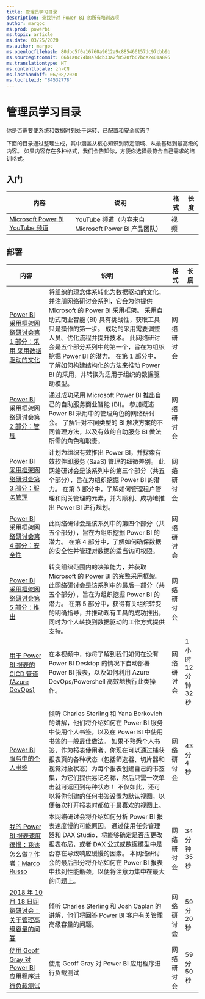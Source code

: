 ```yaml
---
title: 管理员学习目录
description: 查找针对 Power BI 的所有培训选项
author: margoc
ms.prod: powerbi
ms.topic: article
ms.date: 03/25/2020
ms.author: margoc
ms.openlocfilehash: 80dbc5f0a16760a9612a9c885466157dc97cbb9b
ms.sourcegitcommit: 66b1a0c74b8a7dcb33a2f8570fb67bce2401a895
ms.translationtype: HT
ms.contentlocale: zh-CN
ms.lasthandoff: 06/08/2020
ms.locfileid: "84532778"
---
```

# <a name="administrators-learning-catalog"></a>管理员学习目录

你是否需要使系统和数据时刻处于运转、已配置和安全状态？

下面的目录通过整理生成，其中涵盖从核心知识到特定领域、从最基础到最高级的内容。 如果内容存在多种格式，我们会告知你，方便你选择最符合自己需求的培训格式。

## <a name="get-started"></a>入门<a name="get-started"></a>
| 内容 | 说明  | 格式 | 长度 |
|-------------------------------------------------------------------------------------|---------------------------------------------------------------------|--------|--------|
| [Microsoft Power BI YouTube 频道](https://www.youtube.com/user/mspowerbi/videos) | YouTube 频道（内容来自 Microsoft Power BI 产品团队） | 视频 |        |
## <a name="deploy"></a>部署<a name="deploy"></a>
| 内容 | 说明  | 格式 | 长度 |
|-------------------------------------------------------------------------------------|---------------------------------------------------------------------|--------|--------|
| [Power BI 采用框架网络研讨会第 1 部分：采用 采用数据驱动的文化](https://info.microsoft.com/ww-landing-powerbi-adoption-ondemand.html?Is=Website)                                | 将组织的理念体系转化为数据驱动的文化，并注册网络研讨会系列，它会为你提供 Microsoft 的 Power BI 采用框架。 采用自助式商业智能 (BI) 具有挑战性，获取工具只是操作的第一步。 成功的采用需要调整人员、优化流程并提升技术。 此网络研讨会是五个部分系列中的第一个，旨在为组织挖掘 Power BI 的潜力。 在第 1 部分中，了解如何构建结构化的方法来推动 Power BI 的采用，并转换为适用于组织的数据驱动模型。   | 网络研讨会 |                 |
| [Power BI 采用框架网络研讨会第 2 部分：管理](https://info.microsoft.com/ww-ondemand-powerbi-governance.html?Is=Website)  | 通过成功采用 Microsoft Power BI 推出自己的自助服务商业智能 (BI)。 参加概述 Power BI 采用中的管理角色的网络研讨会。 了解针对不同类型的 BI 解决方案的不同管理方法，以及有效的自助服务 BI 做法所需的角色和职责。  | 网络研讨会 |                 |
| [Power BI 采用框架网络研讨会第 3 部分：服务管理](https://info.microsoft.com/ww-ondemand-pbi-adoption-framework-part3.html)  | 计划为组织有效推出 Power BI，并探索有效软件即服务 (SaaS) 管理的细微差别。 此网络研讨会是该系列中的第三个部分（共五个部分），旨在为组织挖掘 Power BI 的潜力。 在第 3 部分中，了解如何管理租户管理和网关管理的元素，并为顺利、成功地推出 Power BI 进行规划。  | 网络研讨会 |                 |
| [Power BI 采用框架网络研讨会第 4 部分：安全性](https://info.microsoft.com/ww-ondemand-pbi-adoption-framework-part4.html)  | 此网络研讨会是该系列中的第四个部分（共五个部分），旨在为组织挖掘 Power BI 的潜力。 在第 4 部分中，了解如何确保数据的安全性并管理对数据的适当访问权限。  | 网络研讨会 |                 |
| [Power BI 采用框架网络研讨会第 5 部分：推出](https://info.microsoft.com/ww-ondemand-powerbi-adoption-part5-rollout.html)   | 转变组织范围内的决策能力，并获取 Microsoft 的 Power BI 的完整采用框架。 此网络研讨会是该系列中的最后一部分（共五个部分），旨在为组织挖掘 Power BI 的潜力。 在第 5 部分中，获得有关组织转变的明确指导，并推动现有工具的成功推出，同时为个人转换到数据驱动的工作方式提供支持。  | 网络研讨会 |                 |
| [用于 Power BI 报表的 CICD 管道 (Azure DevOps)](https://community.powerbi.com/t5/Webinars-and-Video-Gallery/CICD-Pipeline-for-PowerBI-Reports-Azure-DevOps/td-p/864450)  | 在本视频中，你将了解到我们如何在没有 Power BI Desktop 的情况下自动部署 Power BI 报表，以及如何利用 Azure DevOps/Powershell 高效地执行此类操作。 | 网络研讨会 | 1 小时 12 分钟 32 秒 |
| [Power BI 服务中的个人书签](https://community.powerbi.com/t5/Webinars-and-Video-Gallery/Personal-Bookmarks-in-the-Power-BI-Service/td-p/616418)  | 倾听 Charles Sterling 和 Yana Berkovich 的讲解，他们将介绍如何在 Power BI 服务中使用个人书签，以及在 Power BI 中使用书签的一般最佳做法。 如果不熟悉个人书签，作为报表使用者，你现在可以通过捕获报表页的各种状态（包括筛选器、切片器和视觉对象状态）为每个报表创建自己的书签集，为它们提供易记名称，然后只需一次单击就可返回到每种状态！ 不仅如此，还可以将你创建的任何书签设置为默认视图，以便每次打开报表时都位于最喜欢的视图上。 | 网络研讨会 | 43 分 4 秒      |
| [我的 Power BI 报表速度很慢：我该怎么做？作者：Marco Russo](https://community.powerbi.com/t5/Webinars-and-Video-Gallery/My-Power-BI-report-is-slow-what-should-I-do-by-Marco-Russo/td-p/547348) | 本网络研讨会将介绍如何分析 Power BI 报表速度慢的可能原因。 通过使用任务管理器和 DAX Studio，将能够确定是否应更改报表布局，或者 DAX 公式或数据模型中是否存在导致响应缓慢的因素。  本网络研讨会的最后部分将介绍如何在 Power BI 报表中找到性能瓶颈，以便将注意力集中在最大的问题上。  | 网络研讨会 | 34 分钟 35 秒     |
| [2018 年 10 月 18 日网络研讨会：关于管理高级容量的问答](https://community.powerbi.com/t5/Webinars-and-Video-Gallery/10-18-18-Webinar-Q-amp-A-on-Managing-Premium-Capacities/td-p/535555)  | 倾听 Charles Sterling 和 Josh Caplan 的讲解，他们将回答 Power BI 客户有关管理高级容量的问题。  | 网络研讨会 | 59 分 20 秒     |
| [使用 Geoff Gray 对 Power BI 应用程序进行负载测试](https://community.powerbi.com/t5/Webinars-and-Video-Gallery/Load-Test-your-Power-BI-Applications-with-Geoff-Gray/td-p/397357)  | 使用 Geoff Gray 对 Power BI 应用程序进行负载测试  | 网络研讨会 | 59 分 50 秒     |
